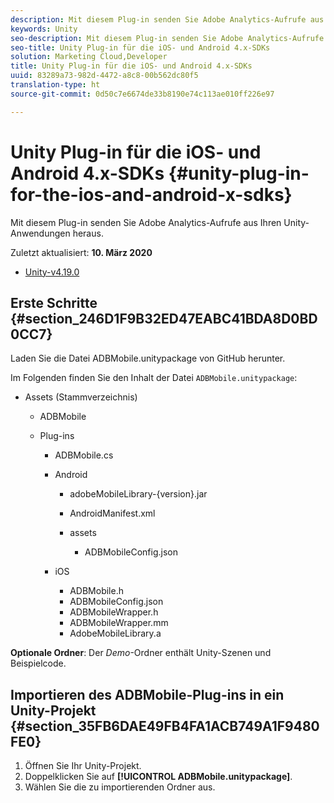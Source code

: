```yaml
---
description: Mit diesem Plug-in senden Sie Adobe Analytics-Aufrufe aus Ihren Unity-Anwendungen heraus.
keywords: Unity
seo-description: Mit diesem Plug-in senden Sie Adobe Analytics-Aufrufe aus Ihren Unity-Anwendungen heraus.
seo-title: Unity Plug-in für die iOS- und Android 4.x-SDKs
solution: Marketing Cloud,Developer
title: Unity Plug-in für die iOS- und Android 4.x-SDKs
uuid: 83289a73-982d-4472-a8c8-00b562dc80f5
translation-type: ht
source-git-commit: 0d50c7e6674de33b8190e74c113ae010ff226e97

---
```



# Unity Plug-in für die iOS- und Android 4.x-SDKs {#unity-plug-in-for-the-ios-and-android-x-sdks}

Mit diesem Plug-in senden Sie Adobe Analytics-Aufrufe aus Ihren Unity-Anwendungen heraus.

Zuletzt aktualisiert: **10. März 2020**
* [Unity-v4.19.0](https://github.com/Adobe-Marketing-Cloud/mobile-services/releases/tag/v4.19.0-Unity)

## Erste Schritte {#section_246D1F9B32ED47EABC41BDA8D0BD0CC7}

Laden Sie die Datei ADBMobile.unitypackage von GitHub herunter.

Im Folgenden finden Sie den Inhalt der Datei `ADBMobile.unitypackage`:

* Assets (Stammverzeichnis)

   * ADBMobile

   * Plug-ins

      * ADBMobile.cs
      * Android

         * adobeMobileLibrary-{version}.jar
         * AndroidManifest.xml
         * assets

            * ADBMobileConfig.json
      * iOS

         * ADBMobile.h
         * ADBMobileConfig.json
         * ADBMobileWrapper.h
         * ADBMobileWrapper.mm
         * AdobeMobileLibrary.a


**Optionale Ordner**: Der *Demo*-Ordner enthält Unity-Szenen und Beispielcode.

## Importieren des ADBMobile-Plug-ins in ein Unity-Projekt {#section_35FB6DAE49FB4FA1ACB749A1F9480FE0}

1. Öffnen Sie Ihr Unity-Projekt.
1. Doppelklicken Sie auf **[!UICONTROL ADBMobile.unitypackage]**.
1. Wählen Sie die zu importierenden Ordner aus.
